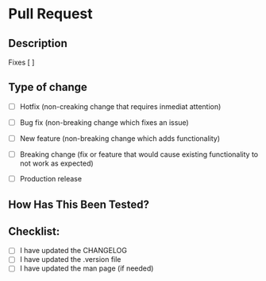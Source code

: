 # Pull Request

## Description
<!--- Please include a summary of the change and which issue is fixed. Please also include relevant motivation and context. List any dependencies that are required for this change. --->

Fixes [ ]


## Type of change
<!--- Check as many as needed to fully describe the change --->

- [ ] Hotfix (non-creaking change that requires inmediat attention)
- [ ] Bug fix (non-breaking change which fixes an issue)
- [ ] New feature (non-breaking change which adds functionality)
- [ ] Breaking change (fix or feature that would cause existing functionality to not work as expected)
- [ ] Production release


## How Has This Been Tested?
<!--- Please describe the tests that you ran to verify your changes. Provide instructions so we can reproduce. Please also list any relevant details for your test configuration --->


## Checklist:
<!--- Check as many as needed to fully describe the change --->

- [ ] I have updated the CHANGELOG
- [ ] I have updated the .version file
- [ ] I have updated the man page (if needed)
